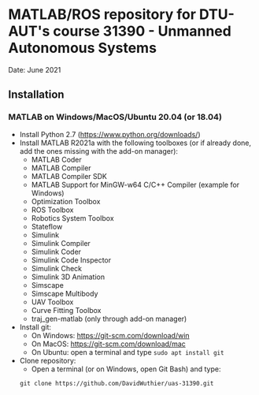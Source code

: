 # MATLAB/ROS repository for DTU-AUT's course 31390 - Unmanned Autonomous Systems

Date: June 2021

## Installation

### MATLAB on Windows/MacOS/Ubuntu 20.04 (or 18.04)

  * Install Python 2.7 (https://www.python.org/downloads/)
  * Install MATLAB R2021a with the following toolboxes
    (or if already done, add the ones missing with the add-on manager):
    - MATLAB Coder
    - MATLAB Compiler
    - MATLAB Compiler SDK
    - MATLAB Support for MinGW-w64 C/C++ Compiler (example for Windows)
    - Optimization Toolbox
    - ROS Toolbox
    - Robotics System Toolbox
    - Stateflow
    - Simulink
    - Simulink Compiler
    - Simulink Coder
    - Simulink Code Inspector
    - Simulink Check
    - Simulink 3D Animation
    - Simscape
    - Simscape Multibody
    - UAV Toolbox
    - Curve Fitting Toolbox
    - traj_gen-matlab (only through add-on manager)
  * Install git:
    * On Windows: https://git-scm.com/download/win
    * On MacOS: https://git-scm.com/download/mac
    * On Ubuntu: open a terminal and type `sudo apt install git`
  * Clone repository:
    * Open a terminal (or on Windows, open Git Bash) and type:
    ````
    git clone https://github.com/DavidWuthier/uas-31390.git
    ````
